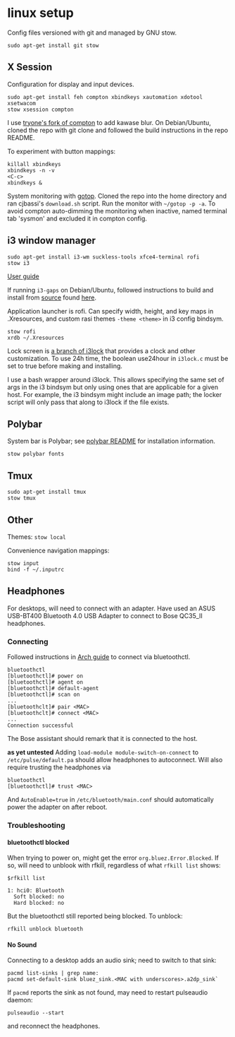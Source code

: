 # linux setup
Config files versioned with git and managed by GNU stow.
```
sudo apt-get install git stow
```

## X Session
Configuration for display and input devices.
```
sudo apt-get install feh compton xbindkeys xautomation xdotool xsetwacom
stow xsession compton
```

I use [tryone's fork of compton](https://github.com/tryone144/compton) to add
kawase blur. On Debian/Ubuntu, cloned the repo with git clone and followed the
build instructions in the repo README.

To experiment with button mappings:
```
killall xbindkeys
xbindkeys -n -v
<C-c>
xbindkeys &
```

System monitoring with [gotop](https://github.com/cjbassi/gotop). Cloned the
repo into the home directory and ran cjbassi's `download.sh` script. Run the
monitor with `~/gotop -p -a`. To avoid compton auto-dimming the monitoring when
inactive, named terminal tab 'sysmon' and excluded it in compton config.

## i3 window manager
```
sudo apt-get install i3-wm suckless-tools xfce4-terminal rofi
stow i3
```
[User guide](https://i3wm.org/docs/userguide.html)

If running `i3-gaps` on Debian/Ubuntu, followed instructions to build and
install from [source](https://www.github.com/Airblader/i3) found
[here](benjames.io/2017/09/03/installing-i3-gaps-on-ubuntu-16-04/).

Application launcher is rofi. Can specify width, height, and key maps in
.Xresources, and custom rasi themes `-theme <theme>` in i3 config bindsym.
```
stow rofi
xrdb ~/.Xresources
```

Lock screen is [a branch of i3lock](https://github.com/Lixxia/i3lock) that
provides a clock and other customization. To use 24h time, the boolean use24hour
in `i3lock.c` must be set to true before making and installing.

I use a bash wrapper around i3lock. This allows specifying the same set of args
in the i3 bindsym but only using ones that are applicable for a given host. For
example, the i3 bindsym might include an image path; the locker script will only
pass that along to i3lock if the file exists.

## Polybar
System bar is Polybar; see
[polybar README](polybar/.config/polybar/README.md#installation-notes)
for installation information.
```
stow polybar fonts
```

## Tmux
```
sudo apt-get install tmux
stow tmux
```

## Other
Themes: `stow local`

Convenience navigation mappings:
```
stow input
bind -f ~/.inputrc
```

## Headphones
For desktops, will need to connect with an adapter. Have used an ASUS USB-BT400
Bluetooth 4.0 USB Adapter to connect to Bose QC35_II headphones.

### Connecting
Followed instructions in [Arch
guide](https://wiki.archlinux.org/index.php/Bluetooth_headset#Configuration_via_CLI)
to connect via bluetoothctl.
```
bluetoothctl
[bluetoothctl]# power on
[bluetoothctl]# agent on
[bluetoothctl]# default-agent
[bluetoothctl]# scan on
...
[bluetoothclt]# pair <MAC>
[bluetoothclt]# connect <MAC>
...
Connection successful
```
The Bose assistant should remark that it is connected to the host.

**as yet untested**
Adding `load-module module-switch-on-connect` to `/etc/pulse/default.pa` should
allow headphones to autoconnect. Will also require trusting the headphones via
```
bluetoothctl
[bluetoothctl]# trust <MAC>
```
And `AutoEnable=true` in `/etc/bluetooth/main.conf` should automatically power
the adapter on after reboot.

### Troubleshooting
#### bluetoothctl blocked
When trying to power on, might get the error `org.bluez.Error.Blocked`. If so,
will need to unblook with rfkill, regardless of what `rfkill list` shows:
```
$rfkill list

1: hci0: Bluetooth
  Soft blocked: no
  Hard blocked: no
```
But the bluetoothctl still reported being blocked. To unblock:
```
rfkill unblock bluetooth
```

#### No Sound
Connecting to a desktop adds an audio sink; need to switch to that sink:
```
pacmd list-sinks | grep name:
pacmd set-default-sink bluez_sink.<MAC with underscores>.a2dp_sink`
```

If `pacmd` reports the sink as not found, may need to restart pulseaudio daemon:
```
pulseaudio --start
```
and reconnect the headphones.
